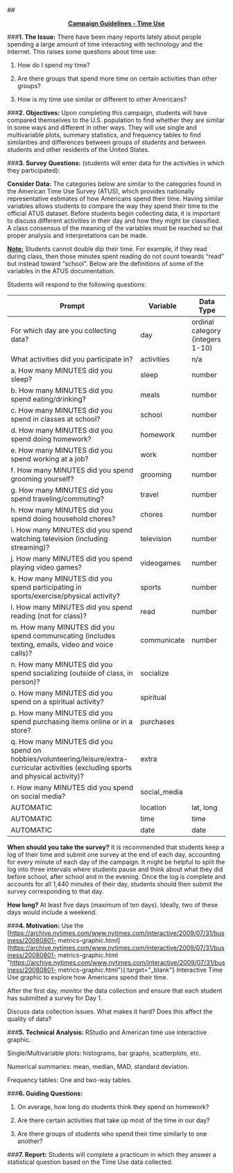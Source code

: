 ##**<u><center>Campaign Guidelines - Time Use</center></u>**

###**1. The Issue:**
There have been many reports lately about people spending a large amount of time interacting with
technology and the Internet. This raises some questions about time use:

1) How do I spend my time?

2) Are there groups that spend more time on certain activities than other groups?

3) How is my time use similar or different to other Americans?

###**2. Objectives:**
Upon completing this campaign, students will have compared themselves to the U.S. population to
find whether they are similar in some ways and different in other ways. They will use
single and multivariable plots, summary statistics, and frequency tables to find similarities and
differences between groups of students and between students and other residents of the United
States.

###**3. Survey Questions:** (students will enter data for the activities in which they participated):

**Consider Data:** The categories below are similar to the categories found in the American Time Use Survey (ATUS), which provides nationally representative estimates of how Americans spend their time. Having similar variables allows students to compare the way they spend their time to the official ATUS dataset. Before students begin collecting data, it is important to discuss different activities in their day and how they might be classified. A class consensus of the meaning of the variables must be reached so that proper analysis and interpretations can be made. 

**<u>Note:</u>** Students cannot double dip their time. For example, if they read during class, then those minutes spent reading do not count towards “read” but instead toward “school”. Below are the definitions of some of the variables in the ATUS documentation.

Students will respond to the following questions:

| **Prompt**                                                          |**Variable**| **Data Type**                   |
|---------------------------------------------------------------------|------------|---------------------------------|
| For which day are you collecting data?                              | day        | ordinal category (integers 1-10) |                        |
| What activities did you participate in?                             | activities | n/a                             |
| a. How many MINUTES did you sleep?                                  | sleep      | number                          |
| b. How many MINUTES did you spend eating/drinking?                  | meals      | number                          |
| c. How many MINUTES did you spend in classes at school?             | school     | number                          |
| d. How many MINUTES did you spend doing homework?                   | homework   | number                          |
| e. How many MINUTES did you spend working at a job?                 | work       | number                          |
| f. How many MINUTES did you spend grooming yourself?                | grooming   | number                          |
| g. How many MINUTES did you spend traveling/commuting?              | travel     | number                          |
| h. How many MINUTES did you spend doing household chores?           | chores     | number                          |
| i. How many MINUTES did you spend watching television (including streaming)? | television    | number                          |
| j. How many MINUTES did you spend playing video games?              | videogames | number                          |
| k. How many MINUTES did you spend participating in sports/exercise/physical activity?             | sports | number                          |
| l. How many MINUTES did you spend reading (not for class)?          | read       | number                          |
| m. How many MINUTES did you spend communicating (includes texting, emails, video and voice calls)?         | communicate       | number                          |
| n. How many MINUTES did you spend socializing (outside of class, in person)?          | socialize       | 
| o. How many MINUTES did you spend on a spiritual activity?         | spiritual   | 
| p. How many MINUTES did you spend purchasing items online or in a store?         | purchases       | 
| q. How many MINUTES did you spend on hobbies/volunteering/leisure/extra-curricular activities (excluding sports and physical activity)?          | extra       | 
| r. How many MINUTES did you spend on social media?          | social_media       | 
| AUTOMATIC                                                           | location   | lat, long                       |
| AUTOMATIC                                                           | time       | time                            |
| AUTOMATIC                                                           | date       | date                            |

**When should you take the survey?** It is recommended that students keep a log of their time and submit one survey at the end of each day, accounting for every minute of each day of the campaign. It might be helpful to split the log into three intervals where students pause and think about what they did before school, after school and in the evening. Once the log is complete and accounts for all 1,440 minutes of their day, students should then submit the survey corresponding to that day.

**How long?** At least five days (maximum of ten days). Ideally, two of these days would include a weekend.

###**4. Motivation:**
Use the [https://archive.nytimes.com/www.nytimes.com/interactive/2009/07/31/business/20080801-
metrics-graphic.html](https://archive.nytimes.com/www.nytimes.com/interactive/2009/07/31/business/20080801-
metrics-graphic.html "https://archive.nytimes.com/www.nytimes.com/interactive/2009/07/31/business/20080801-
metrics-graphic.html"){:target="_blank"} Interactive Time Use graphic to explore how Americans spend their time.

After the first day, monitor the data collection and ensure that each student has submitted a survey for Day 1.

Discuss data collection issues. What makes it hard? Does this affect the quality of data?

###**5. Technical Analysis:**
RStudio and American time use interactive graphic.

Single/Multivariable plots: histograms, bar graphs, scatterplots, etc.

Numerical summaries: mean, median, MAD, standard deviation. 

Frequency tables: One and two-way tables.

###**6. Guiding Questions:**
1) On average, how long do students think they spend on homework?

2) Are there certain activities that take up most of the time in our day?

3) Are there groups of students who spend their time similarly to one another?

###**7. Report:**
Students will complete a practicum in which they answer a statistical question based on the Time Use data collected.

